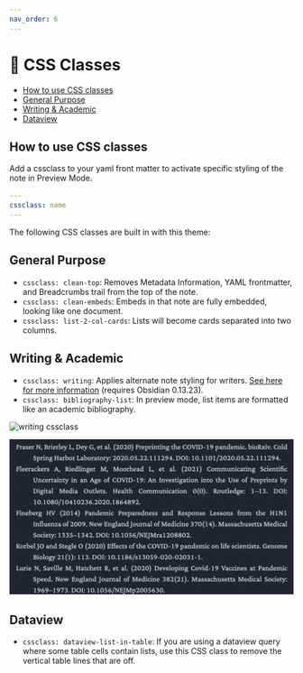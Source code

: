 ```yaml
---
nav_order: 6
---
```


# 📜 CSS Classes

<!-- MarkdownTOC -->

- [How to use CSS classes](#how-to-use-css-classes)
- [General Purpose](#general-purpose)
- [Writing & Academic](#writing--academic)
- [Dataview](#dataview)

<!-- /MarkdownTOC -->

## How to use CSS classes
Add a cssclass to your yaml front matter to activate specific styling of the note in Preview Mode.

```yaml
---
cssclass: name
---
```

The following CSS classes are built in with this theme:

## General Purpose

- `cssclass: clean-top`: Removes Metadata Information, YAML frontmatter, and Breadcrumbs trail from the top of the note.
- `cssclass: clean-embeds`: Embeds in that note are fully embedded, looking like one document.
- `cssclass: list-2-col-cards`: Lists will become cards separated into two columns.

## Writing & Academic
- `cssclass: writing`: Applies alternate note styling for writers. [See here for more information](academics-and-writers) (requires Obsidian 0.13.23).
- `cssclass: bibliography-list`: In preview mode, list items are formatted like an academic bibliography.

![writing cssclass](images/writing-cssclass.gif)

![bibliography cssclass](images/bibliography-list-cssclass.png)

## Dataview
- `cssclass: dataview-list-in-table`: If you are using a dataview query where some table cells contain lists, use this CSS class to remove the vertical table lines that are off.
